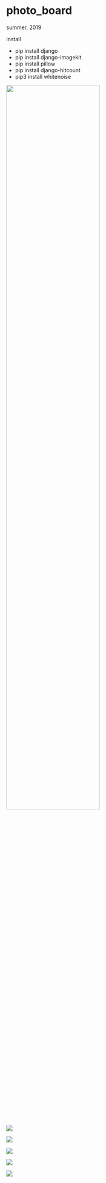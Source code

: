 # photo_board
summer, 2019

install
 - pip install django
 - pip install django-imagekit
 - pip install pillow
 - pip install django-hitcount
 - pip3 install whitenoise

<img src="https://images.velog.io/images/hanturtle/post/d27d5e72-d224-4e6d-8d8d-d3e1843291a0/image.png" width="70%" ></img>

![](https://images.velog.io/images/hanturtle/post/5aaf7aee-ea78-45e7-85af-c1b987748020/image.png)

![](https://images.velog.io/images/hanturtle/post/c6b3f06a-4bd4-427e-bc6b-a6f22d0ce1e0/image.png)

![](https://images.velog.io/images/hanturtle/post/5b03fc8b-a04a-4e36-ae0c-51d31b78c2c3/image.png)

![](https://images.velog.io/images/hanturtle/post/dbecb400-e125-468b-a8d7-be5d27d468b7/image.png)

![](https://images.velog.io/images/hanturtle/post/2ea4dda7-82b4-41db-a333-9b08ac5a2fa7/image.png)
